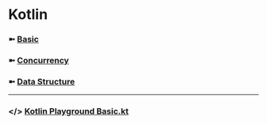 # Kotlin

### ➼ [Basic](Basic)
### ➼ [Concurrency](Concurrency)
### ➼ [Data Structure](Data)

---

### </> [Kotlin Playground Basic.kt](https://pl.kotl.in/QA8zSFyvn)
